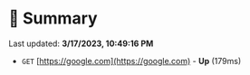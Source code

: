 # 📖 Summary
Last updated: **3/17/2023, 10:49:16 PM**

- `GET` [https://google.com](https://google.com) - **Up** (179ms)
